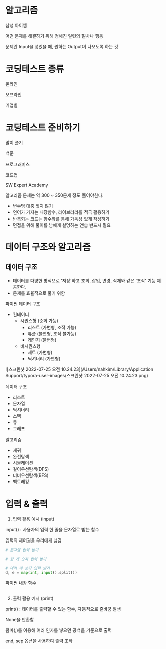 # 알고리즘

삼성 아이엠

어떤 문제를 해결하기 위해 정해진 일련의 절차나 행동

문제란 Input을 넣었을 때, 원하는 Output이 나오도록 하는 것



# 코딩테스트 종류

온라인

오프라인

기업별

# 코딩테스트 준비하기

많이 풀기

백준

프로그래머스

코드업

SW Expert Academy



알고리즘 문제는 약 300 ~ 350문제 정도 풀어야한다.

- 변수명 대충 짓지 않기
- 언어가 가지는 내장함수, 라이브러리를 적극 활용하기
- 반복되는 코드는 함수화를 통해 가독성 있게 작성하기
- 면접을 위해 풀이를 남에게 설명하는 연습 반드시 필요

# 데이터 구조와 알고리즘



## 데이터 구조

- 데이터를 다양한 방식으로 '저장'하고 조회, 삽입, 변경, 삭제와 같은 '조작' 기능 제공한다.
- 문제를 효율적으로 풀기 위함



파이썬 데이터 구조

- 컨테이너
  - 시퀀스형 (순회 가능)
    - 리스트 (가변형, 조작 가능)
    - 튜플 (불변형, 조작 불가능)
    - 레인지 (불변형)
  - 비시퀀스형
    - 세트 (가변형)
    - 딕셔너리 (가변형)



![스크린샷 2022-07-25 오전 10.24.23](/Users/nahkim/Library/Application Support/typora-user-images/스크린샷 2022-07-25 오전 10.24.23.png)

데이터 구조

- 리스트
- 문자열
- 딕셔너리
- 스택
- 큐
- 그래프

알고리즘

- 재귀
- 완전탐색
- 시뮬레이션
- 깊이우선탐색(DFS)
- 너비우선탐색(BFS)
- 백트래킹



# 입력 & 출력

1. 입력 활용 예시 (input)

input() : 사용자의 입력 한 줄을 문자열로 받는 함수

입력의 제어권을 우리에게 넘김

```python
# 문자열 입력 받기

# 한 개 숫자 입력 받기

# 여러 개 숫자 입력 받기
d, e = map(int, input().split())
```



파이썬 내장 함수

```py
```



2. 출력 활용 예시 (print)

print() : 데이터를 출력할 수 있는 함수, 자동적으로 줄바꿈 발생

None을 반환함

콤마(,)를 이용해 여러 인자를 넣으면 공백을 기준으로 출력

end, sep 옵션을 사용하여 출력 조작



